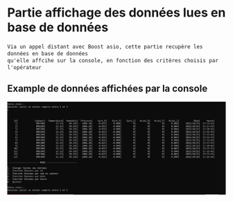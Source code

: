 # Partie affichage des données lues en base de données


```
Via un appel distant avec Boost asio, cette partie recupère les données en base de données
qu'elle affcihe sur la console, en fonction des critères choisis par l'opérateur
```

## Example de données affichées par la console

![My Image](../pictures/display_datas.jpg)



